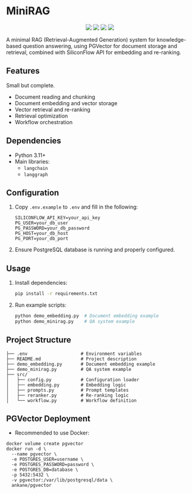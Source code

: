 # MiniRAG

<p align="center">
    <a href=""><img src="https://img.shields.io/badge/MiniRAG-brightgreen.svg"></a>
    <img src="https://img.shields.io/badge/LangChain-blue">
    <img src="https://img.shields.io/badge/LangGraph-blue">
    <img src="https://img.shields.io/badge/PGVector-blue">
</p>

A minimal RAG (Retrieval-Augmented Generation) system for knowledge-based question answering, using PGVector for document storage and retrieval, combined with SiliconFlow API for embedding and re-ranking.

## Features
Small but complete.
- Document reading and chunking
- Document embedding and vector storage
- Vector retrieval and re-ranking
- Retrieval optimization
- Workflow orchestration

## Dependencies

- Python 3.11+
- Main libraries:
  - `langchain`
  - `langgraph`

## Configuration

1. Copy `.env.example` to `.env` and fill in the following:
   ```
   SILICONFLOW_API_KEY=your_api_key
   PG_USER=your_db_user
   PG_PASSWORD=your_db_password
   PG_HOST=your_db_host
   PG_PORT=your_db_port
   ```
2. Ensure PostgreSQL database is running and properly configured.

## Usage

1. Install dependencies:
   ```bash
   pip install -r requirements.txt
   ```

2. Run example scripts:
   ```bash
   python demo_embedding.py  # Document embedding example
   python demo_minirag.py    # QA system example
   ```

## Project Structure

```
├── .env                    # Environment variables
├── README.md               # Project description
├── demo_embedding.py       # Document embedding example
├── demo_minirag.py         # QA system example
├── src/
│   ├── config.py           # Configuration loader
│   ├── embedding.py        # Embedding logic
│   ├── prompts.py          # Prompt templates
│   ├── reranker.py         # Re-ranking logic
│   └── workflow.py         # Workflow definition
```

## PGVector Deployment
- Recommended to use Docker:
```
docker volume create pgvector
docker run -d \
  --name pgvector \
  -e POSTGRES_USER=username \
  -e POSTGRES_PASSWORD=password \
  -e POSTGRES_DB=database \
  -p 5432:5432 \
  -v pgvector:/var/lib/postgresql/data \
  ankane/pgvector
```